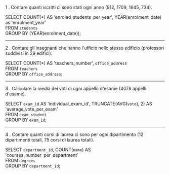 1 . Contare quanti iscritti ci sono stati ogni anno (912, 1709, 1645, 734).

SELECT COUNT(*) AS 'enroled_students_per_year', YEAR(enrolment_date) as 'enrolment_year'  
FROM `students`  
GROUP BY (YEAR(enrolment_date));

---

2 . Contare gli insegnanti che hanno l'ufficio nello stesso edificio (professori suddivisi in 29 edifici).

SELECT COUNT(*) AS 'teachers_number', `office_address`  
FROM `teachers`  
GROUP BY `office_address`;

---

3 . Calcolare la media dei voti di ogni appello d'esame (4078 appelli d'esame).

SELECT `exam_id` AS 'individual_exam_id', TRUNCATE(AVG(`vote`), 2) AS 'average_vote_per_exam'  
FROM `exam_student`  
GROUP BY `exam_id`;

---

4 . Contare quanti corsi di laurea ci sono per ogni dipartimento (12 dipartimenti totali, 75 corsi di laurea totali).

SELECT `department_id`, COUNT(`name`) AS 'courses_number_per_department'  
FROM `degrees`  
GROUP BY `department_id`;
